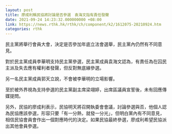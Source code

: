 ```yaml
---
layout: post
title: 廖成利稱民協將討論是否參選　袁海文指有責任發聲
date: 2021-09-24 14:23:32.000000000 +08:00
link: https://news.rthk.hk/rthk/ch/component/k2/1612075-20210924.htm
categories: rthk
---
```


民主黨將舉行會員大會，決定是否參加年底立法會選舉，民主黨內仍然有不同意見。

對於民主黨成員李華明支持民主黨參選，民主黨成員袁海文認為，有責任為在囚民主派及失去應有權利者發聲，但反對無底線參選。

另一名民主黨成員郭天立說，不會被李華明的立場影響。

至於被外界視為支持參選的民主黨副主席梁翊婷，出席區議員宣誓後，未有回應傳媒提問。

另外，民協的廖成利表示，民協明天將召開執委會會議，討論參選與否，他個人認為民協應該參選，形容只要「有一分熱，就發一分光」，但明白黨內有不同意見，相信民協會員會作出一個對應時代的決定。如果民協最終參選，廖成利希望民協派出其他會員參選。
